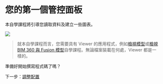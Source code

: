 # 您的第一個管控面板

本自學課程將引導您讀取資料及建立一些圖表。 

![](_media/tutorials/run_sample_dashboard.gif)

> 就本自學課程而言，您需要具有 Viewer 的應用程式，例如[檢視模型](/zh-TW/tutorials/viewmodels.md)或[檢視 BIM 360 與 Fusion 模型](/zh-TW/tutorials/viewhubmodels.md)自學課程。無論檔案裝載在何處，Viewer 都是一樣的。

準備好開始撰寫程式碼了嗎？

下一步：[調整配置](/zh-TW/viewer/dashboard/layout.md)